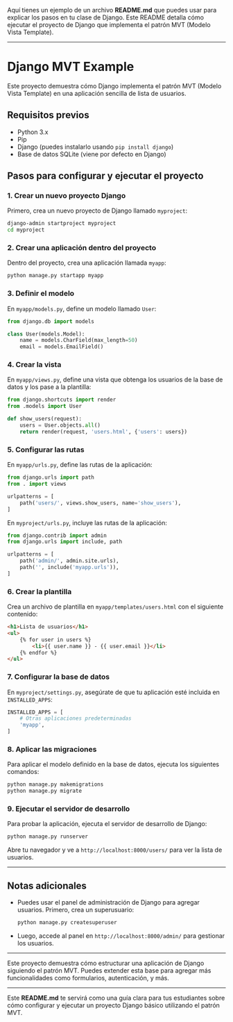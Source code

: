 Aquí tienes un ejemplo de un archivo **README.md** que puedes usar para explicar los pasos en tu clase de Django. Este README detalla cómo ejecutar el proyecto de Django que implementa el patrón MVT (Modelo Vista Template).

---

# Django MVT Example

Este proyecto demuestra cómo Django implementa el patrón MVT (Modelo Vista Template) en una aplicación sencilla de lista de usuarios.

## Requisitos previos

- Python 3.x
- Pip
- Django (puedes instalarlo usando `pip install django`)
- Base de datos SQLite (viene por defecto en Django)

## Pasos para configurar y ejecutar el proyecto

### 1. Crear un nuevo proyecto Django

Primero, crea un nuevo proyecto de Django llamado `myproject`:
```bash
django-admin startproject myproject
cd myproject
```

### 2. Crear una aplicación dentro del proyecto

Dentro del proyecto, crea una aplicación llamada `myapp`:
```bash
python manage.py startapp myapp
```

### 3. Definir el modelo

En `myapp/models.py`, define un modelo llamado `User`:
```python
from django.db import models

class User(models.Model):
    name = models.CharField(max_length=50)
    email = models.EmailField()
```

### 4. Crear la vista

En `myapp/views.py`, define una vista que obtenga los usuarios de la base de datos y los pase a la plantilla:
```python
from django.shortcuts import render
from .models import User

def show_users(request):
    users = User.objects.all()
    return render(request, 'users.html', {'users': users})
```

### 5. Configurar las rutas

En `myapp/urls.py`, define las rutas de la aplicación:
```python
from django.urls import path
from . import views

urlpatterns = [
    path('users/', views.show_users, name='show_users'),
]
```

En `myproject/urls.py`, incluye las rutas de la aplicación:
```python
from django.contrib import admin
from django.urls import include, path

urlpatterns = [
    path('admin/', admin.site.urls),
    path('', include('myapp.urls')),
]
```

### 6. Crear la plantilla

Crea un archivo de plantilla en `myapp/templates/users.html` con el siguiente contenido:
```html
<h1>Lista de usuarios</h1>
<ul>
    {% for user in users %}
        <li>{{ user.name }} - {{ user.email }}</li>
    {% endfor %}
</ul>
```

### 7. Configurar la base de datos

En `myproject/settings.py`, asegúrate de que tu aplicación esté incluida en `INSTALLED_APPS`:
```python
INSTALLED_APPS = [
    # Otras aplicaciones predeterminadas
    'myapp',
]
```

### 8. Aplicar las migraciones

Para aplicar el modelo definido en la base de datos, ejecuta los siguientes comandos:
```bash
python manage.py makemigrations
python manage.py migrate
```

### 9. Ejecutar el servidor de desarrollo

Para probar la aplicación, ejecuta el servidor de desarrollo de Django:
```bash
python manage.py runserver
```

Abre tu navegador y ve a `http://localhost:8000/users/` para ver la lista de usuarios.

---

## Notas adicionales

- Puedes usar el panel de administración de Django para agregar usuarios. Primero, crea un superusuario:
  ```bash
  python manage.py createsuperuser
  ```
- Luego, accede al panel en `http://localhost:8000/admin/` para gestionar los usuarios.

---

Este proyecto demuestra cómo estructurar una aplicación de Django siguiendo el patrón MVT. Puedes extender esta base para agregar más funcionalidades como formularios, autenticación, y más.

---

Este **README.md** te servirá como una guía clara para tus estudiantes sobre cómo configurar y ejecutar un proyecto Django básico utilizando el patrón MVT.